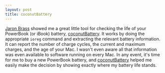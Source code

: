 ```yaml
---
layout: post
title: coconutBattery
---
```

[Jaron Brass](http://www.kissmybrass.net) showed me a great little tool for checking the life of your PowerBook (or iBook) battery, [coconutBattery](http://www.coconut-flavour.com/coconutbattery/). It works by doing the appropriate `ioreg` command and extracting the relevant battery information. It can report the number of charge cycles, the current and maximum charges, and the age of your Mac. I wasn't even aware all that information was even available to software running on every Mac. In any event, it's time for me to buy a new PowerBook battery, and [coconutBattery](http://www.coconut-flavour.com/coconutbattery/) helped me easily make the decision by showing exactly where my battery life stands.
